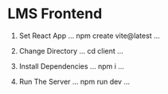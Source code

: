 # LMS Frontend

1. Set React App
...
    npm create vite@latest
...

2. Change Directory
...
    cd client
...

3. Install Dependencies
...
    npm i
...

4. Run The Server
...
    npm run dev
...
